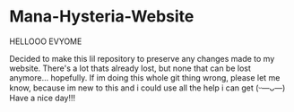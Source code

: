 # Mana-Hysteria-Website

HELLOOO EVYOME

Decided to make this lil repository to preserve any changes made to my website. There's a lot thats already lost, but none that can be lost anymore... hopefully.
If im doing this whole git thing wrong, please let me know, because im new to this and i could use all the help i can get (ᵕ—ᴗ—)
Have a nice day!!!
